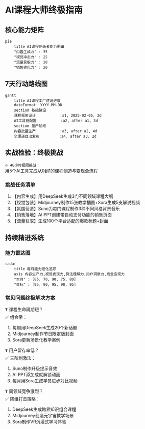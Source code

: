 # AI课程大师终极指南

## 核心能力矩阵
```mermaid
pie 
    title AI课程创造者能力图谱
    "内容生成力" : 35
    "视觉冲击力" : 25
    "流量获取力" : 20
    "销售转化力" : 20
```

## 7天行动路线图
```mermaid
gantt
    title AI课程工厂建设进度
    dateFormat  YYYY-MM-DD
    section 基础建设
    课程框架设计           :a1, 2025-02-05, 2d
    AI工具链配置           :a2, after a1, 3d
    section 量产阶段
    内容批量生产           :a3, after a2, 4d
    全渠道自动发布         :a4, after a3, 2d
```

## 实战检验：终极挑战
`🔥 48小时极限挑战：`  
用5个AI工具完成从0到1的课程创造与变现全流程

### 挑战任务清单
1. 【内容生成】用DeepSeek生成3门不同领域课程大纲
2. 【视觉包装】Midjourney制作15张教学插图+Sora生成5支解说视频
3. 【氛围营造】Suno为每门课程制作3种不同风格背景音乐
4. 【销售落地】AI PPT创建带自动支付功能的销售页面
5. 【流量获取】生成100个平台适配的爆款标题+封面

## 持续精进系统
### 能力雷达图
```mermaid
radar
    title 每月能力进化追踪
    axis 内容生产力,视觉表现力,算法理解力,用户洞察力,商业变现力
    "本月" : [85, 70, 90, 75, 80]
    "目标" : [95, 90, 95, 90, 95]
```

### 常见问题终极解决方案
❓ 课程生命周期短？  
✅ 组合拳：  
1. 每周用DeepSeek生成20个新话题  
2. Midjourney制作节日限定版封面  
3. Sora更新场景化教学案例

❓ 用户留存率低？  
✅ 三阶刺激法：  
1. Suno制作升级提示音效  
2. AI PPT添加成就解锁动画  
3. 每月用Sora生成学员进步对比视频

❓ 同领域竞争激烈？  
✅ 降维打击策略：  
1. DeepSeek生成跨界知识组合课程  
2. Midjourney创造元宇宙教学场景  
3. Sora制作VR沉浸式学习体验
